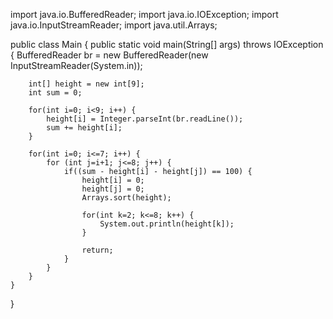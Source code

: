 import java.io.BufferedReader;
import java.io.IOException;
import java.io.InputStreamReader;
import java.util.Arrays;


public class Main {
	public static void main(String[] args) throws IOException {
		BufferedReader br = new BufferedReader(new InputStreamReader(System.in));
		
		int[] height = new int[9];
		int sum = 0;
		
		for(int i=0; i<9; i++) {
			height[i] = Integer.parseInt(br.readLine());
			sum += height[i];
		}
		
		for(int i=0; i<=7; i++) {
			for (int j=i+1; j<=8; j++) {
				if((sum - height[i] - height[j]) == 100) {
					height[i] = 0;
					height[j] = 0;
					Arrays.sort(height);
					
					for(int k=2; k<=8; k++) {
						System.out.println(height[k]);
					}
					
					return;
				}
			}
		}
	}
}